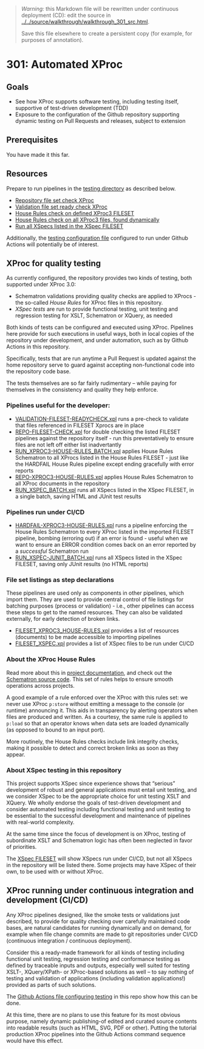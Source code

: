 

> *Warning:* this Markdown file will be rewritten under continuous deployment (CD): edit the source in [../../source/walkthrough/walkthrough_301_src.html](../../source/walkthrough/walkthrough_301_src.html).
> 
> Save this file elsewhere to create a persistent copy (for example, for purposes of annotation).

# 301: Automated XProc

## Goals

* See how XProc supports software testing, including testing itself, supportive of test-driven development (TDD)
* Exposure to the configuration of the Github repository supporting dynamic testing on Pull Requests and releases, subject to extension

## Prerequisites

You have made it this far.

## Resources

Prepare to run pipelines in the [testing directory](../../../testing/readme.md) as described below.

* [Repository file set check XProc](../../../testing/REPO-FILESET-CHECK.xpl)
* [Validation file set ready check                XProc](../../../testing/VALIDATION-FILESET-READYCHECK.xpl)
* [House Rules check on defined XProc3                   FILESET](../../../testing/RUN_XPROC3-HOUSE-RULES_BATCH.xpl) 
* [House Rules check on all XProc3 files, found                   dynamically](../../../testing/REPO-XPROC3-HOUSE-RULES.xpl)
* [Run all XSpecs listed in the XSpec FILESET](../../../testing/RUN_XSPEC_BATCH.xpl)

Additionally, the [testing configuration file](../../../.github/workflows/test.yml) configured to run under Github Actions will potentially be of interest.

## XProc for quality testing

As currently configured, the repository provides two kinds of testing, both supported under XProc 3.0:

* Schematron validations providing quality checks are applied to XProcs - the so-called *House Rules* for XProc files in this repository.
* *XSpec tests* are run to provide functional testing, unit testing and regression testing for XSLT, Schematron or XQuery, as needed

Both kinds of tests can be configured and executed using XProc. Pipelines here provide for such executions in useful ways, both in local copies of the repository under development, and under automation, such as by Github Actions in this repository.

Specifically, tests that are run anytime a Pull Request is updated against the home repository serve to guard against accepting non-functional code into the repository code base.

The tests themselves are so far fairly rudimentary – while paying for themselves in the consistency and quality they help enforce.

### Pipelines useful for the developer:

* [VALIDATION-FILESET-READYCHECK.xpl](../../../testing/VALIDATION-FILESET-READYCHECK.xpl) runs a pre-check to validate that files referenced in FILESET Xprocs are in place
* [REPO-FILESET-CHECK.xpl](../../../testing/REPO-FILESET-CHECK.xpl) for double checking the listed FILESET pipelines against the repository itself - run this preventatively to ensure files are not left off either list inadvertantly
* [RUN_XPROC3-HOUSE-RULES_BATCH.xpl](../../../testing/RUN_XPROC3-HOUSE-RULES_BATCH.xpl) applies House Rules Schematron to all XProcs listed in the House Rules FILESET - just like the HARDFAIL House Rules pipeline except ending gracefully with error reports
* [REPO-XPROC3-HOUSE-RULES.xpl](../../../testing/REPO-XPROC3-HOUSE-RULES.xpl) applies House Rules Schematron to all XProc documents in the repository
* [RUN_XSPEC_BATCH.xpl](../../../testing/RUN_XSPEC_BATCH.xpl) runs all XSpecs listed in the XSpec FILESET, in a single batch, saving HTML and JUnit test results

### Pipelines run under CI/CD

* [HARDFAIL-XPROC3-HOUSE-RULES.xpl](../../../testing/HARDFAIL-XPROC3-HOUSE-RULES.xpl) runs a pipeline enforcing the House Rules Schematron to every XProc listed in the imported FILESET pipeline, bombing (erroring out) if an error is found - useful when we want to ensure an ERROR condition comes back on an error reported by a *successful* Schematron run
* [RUN_XSPEC-JUNIT_BATCH.xpl](../../../testing/RUN_XSPEC-JUNIT_BATCH.xpl) runs all XSpecs listed in the XSpec FILESET, saving only JUnit results (no HTML reports)

### File set listings as step declarations

These pipelines are used only as components in other pipelines, which import them. They are used to provide central control of file listings for batching purposes (process or validation) - i.e., other pipelines can access these steps to get to the named resources. They can also be validated externally, for early detection of broken links.

* [FILESET_XPROC3_HOUSE-RULES.xpl](../../../testing/FILESET_XPROC3_HOUSE-RULES.xpl) provides a list of resources (documents) to be made accessible to importing pipelines
* [FILESET_XSPEC.xpl](../../../testing/FILESET_XSPEC.xpl) provides a list of XSpec files to be run under CI/CD

### About the XProc House Rules

Read more about this in [project documentation](../../../testing/house-rules.md), and check out the [Schematron source code](../../../testing/xproc3-house-rules.sch). This set of rules helps to ensure smooth operations across projects.

A good example of a rule enforced over the XProc with this rules set: we never use XProc `p:store` without emitting a message to the console (or runtime) announcing it. This aids in transparency by alerting operators when files are produced and written. As a courtesy, the same rule is applied to `p:load` so that an operator knows when data sets are loaded dynamically (as opposed to bound to an input port).

More routinely, the House Rules checks include link integrity checks, making it possible to detect and correct broken links as soon as they appear.

### About XSpec testing in this repository

This project supports XSpec since experience shows that &ldquo;serious&rdquo; development of robust and general applications must entail unit testing, and we consider XSpec to be the appropriate choice for unit testing XSLT and XQuery. We wholly endorse the goals of test-driven development and consider automated testing including functional testing and unit testing to be essential to the successful development and maintenance of pipelines with real-world complexity.

At the same time since the focus of development is on XProc, testing of subordinate XSLT and Schematron logic has often been neglected in favor of priorities.

The [XSpec FILESET](../../../testing/FILESET_XSPEC.xpl) will show XSpecs run under CI/CD, but not all XSpecs in the repository will be listed there. Some projects may have XSpec of their own, to be used with or without XProc.

## XProc running under continuous integration and development (CI/CD)

Any XProc pipelines designed, like the smoke tests or validations just described, to provide for quality checking over carefully maintained code bases, are natural candidates for running dynamically and on demand, for example when file change commits are made to git repositories under CI/CD (continuous integration / continuous deployment).

Consider this a ready-made framework for all kinds of testing including functional unit testing, regression testing and conformance testing as defined by traceable inputs and outputs, especially well suited for testing XSLT-, XQuery/XPath- or XProc-based solutions as well – to say nothing of testing and validation of applications (including validation applications!) provided as parts of such solutions.

The [Github Actions file configuring testing](../../../.github/workflows/test.yml) in this repo show how this can be done.

At this time, there are no plans to use this feature for its most obvious purpose, namely dynamic publishing-of edited and curated source contents into readable results (such as HTML, SVG, PDF or other). Putting the tutorial production XProc pipelines into the Github Actions command sequence would have this effect.
